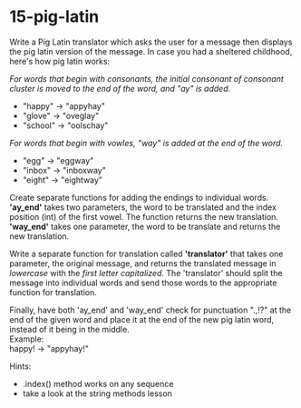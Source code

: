 # 15-pig-latin


Write a Pig Latin translator which asks the user for a message then displays the pig latin version of the message. In case you had a sheltered childhood, here's how pig latin works:

*For words that begin with consonants, the initial consonant of consonant cluster is moved to the end of the word, and "ay" is added.*
* "happy" &rarr; "appyhay"
* "glove" &rarr; "oveglay"
* "school" &rarr; "oolschay"

*For words that begin with vowles, "way" is added at the end of the word.*
* "egg" &rarr; "eggway"
* "inbox" &rarr; "inboxway"
* "eight" &rarr; "eightway"

Create separate functions for adding the endings to individual words. **'ay_end'** takes two parameters, the word to be translated and the index position (int) of the first vowel. The function returns the new translation. **'way_end'** takes one parameter, the word to be translate and returns the new translation.

Write a separate function for translation called **'translator'** that takes one parameter, the original message, and returns the translated message in *lowercase* with the *first letter capitalized*. The 'translator' should split the message into individual words and send those words to the appropriate function for translation.  

Finally, have both 'ay_end' and 'way_end' check for punctuation ".,!?" at the end of the given word and place it at the end of the new pig latin word, instead of it being in the middle.
<br>
Example:<br>
happy! &rarr; "appyhay!"

Hints:<br>
* .index() method works on any sequence
* take a look at the string methods lesson
